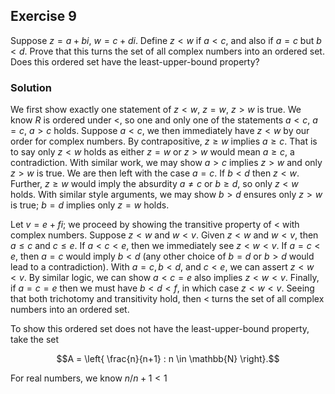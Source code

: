 ## Exercise 9

Suppose $z = a + bi$, $w = c + di$. Define $z < w$ if $a < c$, and also if $a = c$ but $b < d.$ Prove that this turns the set of all complex numbers into an ordered set. Does this ordered set have the least-upper-bound property?

### Solution

We first show exactly one statement of $z < w$, $z = w$, $z > w$ is true. We know $R$ is ordered under $<$, so one and only one of the statements $a < c$, $a =c$, $a >c$ holds. Suppose $a < c$, we then immediately have $z < w$ by our order for complex numbers. By contrapositive, $z \ge w$ implies $a \ge c$. That is to say only $z < w$ holds as either $z = w$ or $z > w$ would mean $a \ge c$, a contradiction. With similar work, we may show $a > c$ implies $z > w$ and only $z > w$ is true. We are then left with the case $a =c$. If $b < d$ then $z < w$. Further, $z \ge w$ would imply the absurdity $a \ne c$ or $b \ge d$, so only $z < w$ holds. With similar style arguments, we may show $b > d$ ensures only $z > w$ is true; $b = d$ implies only $z = w$ holds.

Let $v = e + fi$; we proceed by showing the transitive property of $<$ with complex numbers. Suppose $z < w$ and $w < v$. Given $z < w$ and $w < v$, then $a \le c$ and $c \le e$. If $a < c < e$, then we immediately see $z < w < v$. If $a = c < e$, then $a = c$ would imply $b < d$ (any other choice of $b = d$ or $b > d$ would lead to a contradiction). With $a=c, b < d,$ and $c < e$, we can assert $z < w < v$. By similar logic, we can show $a < c = e$ also implies $z < w < v$. Finally, if $a = c = e$ then we must have $b < d < f$, in which case $z< w< v$. Seeing that both trichotomy and transitivity hold, then $<$ turns the set of all complex numbers into an ordered set.

To show this ordered set does not have the least-upper-bound property, take the set

$$A = \left{ \frac{n}{n+1} : n \in \mathbb{N} \right}.$$ 

For real numbers, we know $n/n+1 < 1$


